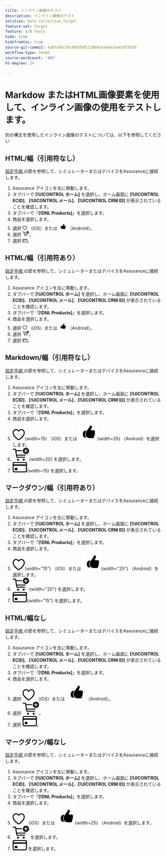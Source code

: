 ```yaml
---
title: インライン画像のテスト
description: インライン画像のテスト
solution: Data Collection,Target
feature-set: Target
feature: A/B Tests
hide: true
hidefromtoc: true
source-git-commit: 4a0fa85c76c00fd505118692ea4b6cbe410f5839
workflow-type: tm+mt
source-wordcount: '403'
ht-degree: 2%

---
```



# Markdow またはHTML画像要素を使用して、インライン画像の使用をテストします。

別の構文を使用したインライン画像のテストについては、以下を参照してください


## HTML/幅（引用符なし）

[ 設定手順 ](assurance.md#connecting-to-a-session) の節を参照して、シミュレーターまたはデバイスをAssuranceに接続します。

1. Assurance アイコンを左に移動します。
1. タブバーで **[!UICONTROL ホーム]** を選択し、ホーム画面に **[!UICONTROL ECID]**、**[!UICONTROL メール]**、**[!UICONTROL CRM ID]** が表示されていることを確認します。
1. タブバーで「**[!DNL Products]**」を選択します。
1. 商品を選択します。
1. 選択 <img src="assets/saveforlater.png" width="15"> （iOS）または <img src="assets/heart.png" width="25"> （Android）。
1. 選択 <img src="assets/addtocart.png" width="20">。
1. 選択 <img src="assets/purchase.png" width="15">。


## HTML/幅（引用符あり）

[ 設定手順 ](assurance.md#connecting-to-a-session) の節を参照して、シミュレーターまたはデバイスをAssuranceに接続します。

1. Assurance アイコンを左に移動します。
1. タブバーで **[!UICONTROL ホーム]** を選択し、ホーム画面に **[!UICONTROL ECID]**、**[!UICONTROL メール]**、**[!UICONTROL CRM ID]** が表示されていることを確認します。
1. タブバーで「**[!DNL Products]**」を選択します。
1. 商品を選択します。
1. 選択 <img src="assets/saveforlater.png" width="15"> （iOS）または <img src="assets/heart.png" width="25"> （Android）。
1. 選択 <img src="assets/addtocart.png" width="20">。
1. 選択 <img src="assets/purchase.png" width="15">。



## Markdown/幅（引用符なし）

[ 設定手順 ](assurance.md#connecting-to-a-session) の節を参照して、シミュレーターまたはデバイスをAssuranceに接続します。

1. Assurance アイコンを左に移動します。
1. タブバーで **[!UICONTROL ホーム]** を選択し、ホーム画面に **[!UICONTROL ECID]**、**[!UICONTROL メール]**、**[!UICONTROL CRM ID]** が表示されていることを確認します。
1. タブバーで「**[!DNL Products]**」を選択します。
1. 商品を選択します。
1. ![ 後で使用するために保存 ](assets/saveforlater.png){width=15} （iOS）または ![ 後で使用するために保存 ](assets/heart.png){width=25} （Android）を選択します。
1. ![ 買い物かごに追加 ](assets/addtocart.png){width=20} を選択します。
1. ![ 購入 ](assets/purchase.png){width=15} を選択します。


## マークダウン/幅（引用符あり）

[ 設定手順 ](assurance.md#connecting-to-a-session) の節を参照して、シミュレーターまたはデバイスをAssuranceに接続します。

1. Assurance アイコンを左に移動します。
1. タブバーで **[!UICONTROL ホーム]** を選択し、ホーム画面に **[!UICONTROL ECID]**、**[!UICONTROL メール]**、**[!UICONTROL CRM ID]** が表示されていることを確認します。
1. タブバーで「**[!DNL Products]**」を選択します。
1. 商品を選択します。
1. ![ 後で使用するために保存 ](assets/saveforlater.png){width="15"} （iOS）または ![ 後で使用するために保存 ](assets/heart.png){width="25"} （Android）を選択します。
1. ![ 買い物かごに追加 ](assets/addtocart.png){width="20"} を選択します。
1. ![ 購入 ](assets/purchase.png){width="15"} を選択します。


## HTML/幅なし

[ 設定手順 ](assurance.md#connecting-to-a-session) の節を参照して、シミュレーターまたはデバイスをAssuranceに接続します。

1. Assurance アイコンを左に移動します。
1. タブバーで **[!UICONTROL ホーム]** を選択し、ホーム画面に **[!UICONTROL ECID]**、**[!UICONTROL メール]**、**[!UICONTROL CRM ID]** が表示されていることを確認します。
1. タブバーで「**[!DNL Products]**」を選択します。
1. 商品を選択します。
1. 選択 <img src="assets/saveforlater.png"> （iOS）または <img src="assets/heart.png"> （Android）。
1. 選択 <img src="assets/addtocart.png">。
1. 選択 <img src="assets/purchase.png">。


## マークダウン/幅なし

[ 設定手順 ](assurance.md#connecting-to-a-session) の節を参照して、シミュレーターまたはデバイスをAssuranceに接続します。

1. Assurance アイコンを左に移動します。
1. タブバーで **[!UICONTROL ホーム]** を選択し、ホーム画面に **[!UICONTROL ECID]**、**[!UICONTROL メール]**、**[!UICONTROL CRM ID]** が表示されていることを確認します。
1. タブバーで「**[!DNL Products]**」を選択します。
1. 商品を選択します。
1. ![ 後で使用するために保存 ](assets/saveforlater.png) （iOS）または ![ 後で使用するために保存 ](assets/heart.png){width=25} （Android）を選択します。
1. ![ 買い物かごに追加 ](assets/addtocart.png) を選択します。
1. ![ 購入 ](assets/purchase.png) を選択します。
